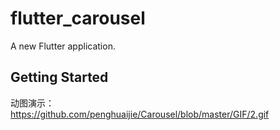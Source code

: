 # flutter_carousel

A new Flutter application.

## Getting Started

动图演示：  
https://github.com/penghuaijie/Carousel/blob/master/GIF/2.gif


